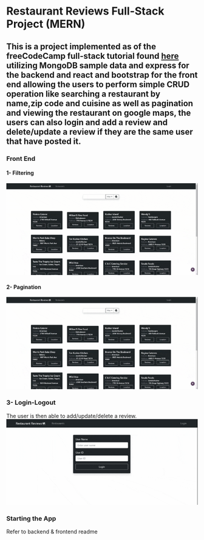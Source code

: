 # Restaurant Reviews Full-Stack Project (MERN)

## This is a project implemented as of the freeCodeCamp full-stack tutorial found [here](https://www.youtube.com/watch?v=mrHNSanmqQ4) utilizing MongoDB sample data and express for the backend and react and bootstrap for the front end allowing the users to perform simple CRUD operation like searching a restaurant by name,zip code and cuisine as well as pagination and viewing the restaurant on google maps, the users can also login and add a review and delete/update a review if they are the same user that have posted it.

### Front End

#### 1- Filtering
![Filtering](/GIFs/Filtering.gif)

#### 2- Pagination
![Pagination](/GIFs/Paginaton.gif)

### 3- Login-Logout
The user is then able to add/update/delete a review.
![Login-Logout](/GIFs/Login-Logout.gif)


### Starting the App
Refer to backend & frontend readme